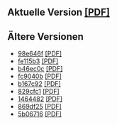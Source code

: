 ## Aktuelle Version [[PDF]](https://github.com/sebastianpech/julia-skriptum/raw/builds/julia-skriptum.pdf)

## Ältere Versionen
- [98e646f](https://github.com/sebastianpech/julia-skriptum/commit/98e646f1d5c29d06635dd5df5181aa1bd627f76e) [[PDF]](https://github.com/sebastianpech/julia-skriptum/raw/builds/98e646f-julia-skriptum.pdf)
- [fe115b3](https://github.com/sebastianpech/julia-skriptum/commit/fe115b3bdf62a9c65e5a8ec7742d7b7cd83a378e) [[PDF]](https://github.com/sebastianpech/julia-skriptum/raw/builds/fe115b3-julia-skriptum.pdf)
- [b46ec0c](https://github.com/sebastianpech/julia-skriptum/commit/b46ec0cc7ef2135d9841c0e7578fd7e136e5c843) [[PDF]](https://github.com/sebastianpech/julia-skriptum/raw/builds/b46ec0c-julia-skriptum.pdf)
- [fc9040b](https://github.com/sebastianpech/julia-skriptum/commit/fc9040b5d2b29148ed010fd1055f488ed43c9bf4) [[PDF]](https://github.com/sebastianpech/julia-skriptum/raw/builds/fc9040b-julia-skriptum.pdf)
- [b167c92](https://github.com/sebastianpech/julia-skriptum/commit/b167c922911628152fef16ed4922c5e73df55494) [[PDF]](https://github.com/sebastianpech/julia-skriptum/raw/builds/b167c92-julia-skriptum.pdf)
- [829cfc1](https://github.com/sebastianpech/julia-skriptum/commit/829cfc155a5115e31a6bea3c98c8f97cad844678) [[PDF]](https://github.com/sebastianpech/julia-skriptum/raw/builds/829cfc1-julia-skriptum.pdf)
- [1464482](https://github.com/sebastianpech/julia-skriptum/commit/1464482265fdcfe15358e807d9eb65b35abfa5a5) [[PDF]](https://github.com/sebastianpech/julia-skriptum/raw/builds/1464482-julia-skriptum.pdf)
- [869df25](https://github.com/sebastianpech/julia-skriptum/commit/869df251bc9adeb1bc69f22139bb1153d77be5df) [[PDF]](https://github.com/sebastianpech/julia-skriptum/raw/builds/869df25-julia-skriptum.pdf)
- [5b06716](https://github.com/sebastianpech/julia-skriptum/commit/5b06716df266218a025c0af5e480d36c1ae5f536) [[PDF]](https://github.com/sebastianpech/julia-skriptum/raw/builds/5b06716-julia-skriptum.pdf)
